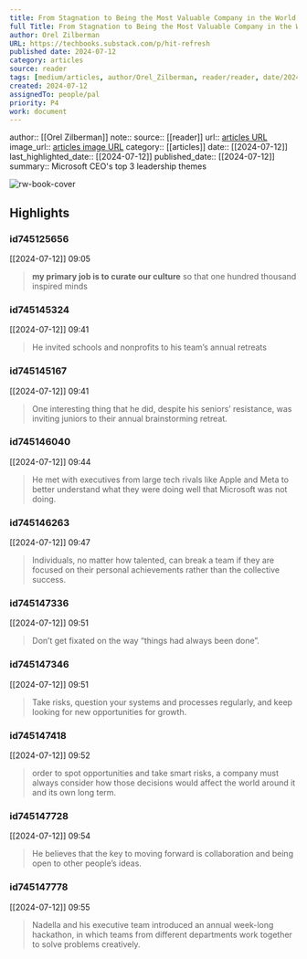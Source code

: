 ```yaml
---
title: From Stagnation to Being the Most Valuable Company in the World
full Title: From Stagnation to Being the Most Valuable Company in the World
author: Orel Zilberman
URL: https://techbooks.substack.com/p/hit-refresh
published date: 2024-07-12
category: articles
source: reader
tags: [medium/articles, author/Orel_Zilberman, reader/reader, date/2024-07-12, area/reader]
created: 2024-07-12
assignedTo: people/pal
priority: P4
work: document
---
```

author:: [[Orel Zilberman]]
note:: 
source:: [[reader]]
url:: [articles URL](https://techbooks.substack.com/p/hit-refresh)
image_url:: [articles image URL](https://substack-post-media.s3.amazonaws.com/public/images/c5e7bdb2-be62-489e-b29e-ae7c981ebf86_420x300.png)
category:: [[articles]]
date:: [[2024-07-12]]
last_highlighted_date:: [[2024-07-12]]
published_date:: [[2024-07-12]]
summary:: Microsoft CEO's top 3 leadership themes


![rw-book-cover](https://substack-post-media.s3.amazonaws.com/public/images/c5e7bdb2-be62-489e-b29e-ae7c981ebf86_420x300.png)

## Highlights
### id745125656
[[2024-07-12]] 09:05
> **my primary job is to curate our culture** so that one hundred thousand inspired minds


### id745145324
[[2024-07-12]] 09:41
> He invited schools and nonprofits to his team’s annual retreats


### id745145167
[[2024-07-12]] 09:41
> One interesting thing that he did, despite his seniors’ resistance, was inviting juniors to their annual brainstorming retreat.


### id745146040
[[2024-07-12]] 09:44
> He met with executives from large tech rivals like Apple and Meta to better understand what they were doing well that Microsoft was not doing.


### id745146263
[[2024-07-12]] 09:47
> Individuals, no matter how talented, can break a team if they are focused on their personal achievements rather than the collective success.


### id745147336
[[2024-07-12]] 09:51
> Don’t get fixated on the way “things had always been done”.


### id745147346
[[2024-07-12]] 09:51
> Take risks, question your systems and processes regularly, and keep looking for new opportunities for growth.


### id745147418
[[2024-07-12]] 09:52
> order to spot opportunities and take smart risks, a company must always consider how those decisions would affect the world around it and its own long term.


### id745147728
[[2024-07-12]] 09:54
> He believes that the key to moving forward is collaboration and being open to other people’s ideas.


### id745147778
[[2024-07-12]] 09:55
> Nadella and his executive team introduced an annual week-long hackathon, in which teams from different departments work together to solve problems creatively.


